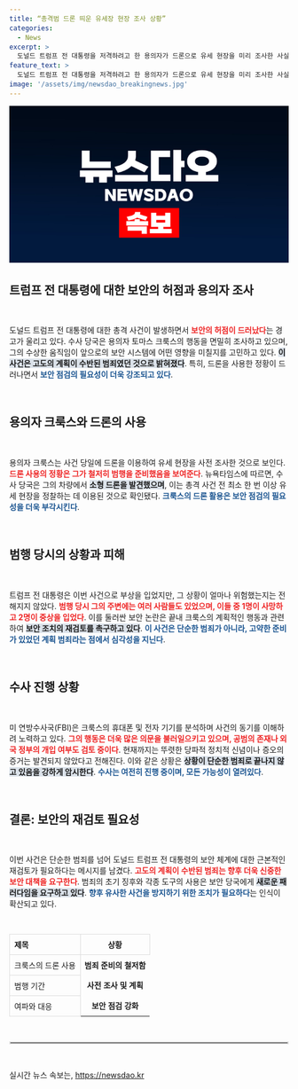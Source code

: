 ```yaml
---
title: “총격범 드론 띄운 유세장 현장 조사 상황”
categories:
  - News
excerpt: >
  도널드 트럼프 전 대통령을 저격하려고 한 용의자가 드론으로 유세 현장을 미리 조사한 사실이 드러났다. 차량에서는 사제 폭탄과 방탄 조끼가 발견돼, 보안의 허점이 드러났다. 이 사건은 충격을 주며, 그 배경에 대한 추가 조사가 필요하다.
feature_text: >
  도널드 트럼프 전 대통령을 저격하려고 한 용의자가 드론으로 유세 현장을 미리 조사한 사실이 드러났다. 차량에서는 사제 폭탄과 방탄 조끼가 발견돼, 보안의 허점이 드러났다. 이 사건은 충격을 주며, 그 배경에 대한 추가 조사가 필요하다.
image: '/assets/img/newsdao_breakingnews.jpg'
---
```


<p><img src="/assets/img/newsdao_breakingnews.jpg" alt="firstkoreanews 속보" /></p>

<h2 data-ke-size="size26">트럼프 전 대통령에 대한 보안의 허점과 용의자 조사</h2>

<p data-ke-size="size16">&nbsp;</p>

<p>도널드 트럼프 전 대통령에 대한 총격 사건이 발생하면서 <b><span style="color: #ee2323;">보안의 허점이 드러났다</span></b>는 경고가 울리고 있다. 수사 당국은 용의자 토마스 크룩스의 행동을 면밀히 조사하고 있으며, 그의 수상한 움직임이 앞으로의 보안 시스템에 어떤 영향을 미칠지를 고민하고 있다. <b><span style="background-color: #21538527;">이 사건은 고도의 계획이 수반된 범죄였던 것으로 밝혀졌다</span></b>. 특히, 드론을 사용한 정황이 드러나면서 <b><span style="color: #1a5490;">보안 점검의 필요성이 더욱 강조되고 있다</span></b>.</p>

<p data-ke-size="size16">&nbsp;</p>

<h2 data-ke-size="size26">용의자 크룩스와 드론의 사용</h2>

<p data-ke-size="size16">&nbsp;</p>

<p>용의자 크룩스는 사건 당일에 드론을 이용하여 유세 현장을 사전 조사한 것으로 보인다. <b><span style="color: #ee2323;">드론 사용의 정황은 그가 철저히 범행을 준비했음을 보여준다</span></b>. 뉴욕타임스에 따르면, 수사 당국은 그의 차량에서 <b><span style="background-color: #21538527;">소형 드론을 발견했으며</span></b>, 이는 총격 사건 전 최소 한 번 이상 유세 현장을 정찰하는 데 이용된 것으로 확인됐다. <b><span style="color: #1a5490;">크룩스의 드론 활용은 보안 점검의 필요성을 더욱 부각시킨다</span></b>.</p>

<p data-ke-size="size16">&nbsp;</p>

<h2 data-ke-size="size26">범행 당시의 상황과 피해</h2>

<p data-ke-size="size16">&nbsp;</p>

<p>트럼프 전 대통령은 이번 사건으로 부상을 입었지만, 그 상황이 얼마나 위험했는지는 전해지지 않았다. <b><span style="color: #ee2323;">범행 당시 그의 주변에는 여러 사람들도 있었으며, 이들 중 1명이 사망하고 2명이 중상을 입었다</span></b>. 이를 둘러싼 보안 논란은 끝내 크룩스의 계획적인 행동과 관련하여 <b><span style="background-color: #21538527;">보안 조치의 재검토를 촉구하고 있다</span></b>. <b><span style="color: #1a5490;">이 사건은 단순한 범죄가 아니라, 고약한 준비가 있었던 계획 범죄라는 점에서 심각성을 지닌다</span></b>.</p>

<p data-ke-size="size16">&nbsp;</p>

<h2 data-ke-size="size26">수사 진행 상황</h2>

<p data-ke-size="size16">&nbsp;</p>

<p>미 연방수사국(FBI)은 크룩스의 휴대폰 및 전자 기기를 분석하며 사건의 동기를 이해하려 노력하고 있다. <b><span style="color: #ee2323;">그의 행동은 더욱 많은 의문을 불러일으키고 있으며, 공범의 존재나 외국 정부의 개입 여부도 검토 중이다</span></b>. 현재까지는 뚜렷한 당파적 정치적 신념이나 증오의 증거는 발견되지 않았다고 전해진다. 이와 같은 상황은 <b><span style="background-color: #21538527;">상황이 단순한 범죄로 끝나지 않고 있음을 강하게 암시한다</span></b>. <b><span style="color: #1a5490;">수사는 여전히 진행 중이며, 모든 가능성이 열려있다</span></b>.</p>

<p data-ke-size="size16">&nbsp;</p>

<h2 data-ke-size="size26">결론: 보안의 재검토 필요성</h2>

<p data-ke-size="size16">&nbsp;</p>

<p>이번 사건은 단순한 범죄를 넘어 도널드 트럼프 전 대통령의 보안 체계에 대한 근본적인 재검토가 필요하다는 메시지를 남겼다. <b><span style="color: #ee2323;">고도의 계획이 수반된 범죄는 향후 더욱 신중한 보안 대책을 요구한다</span></b>. 범죄의 초기 징후와 각종 도구의 사용은 보안 당국에게 <b><span style="background-color: #21538527;">새로운 패러다임을 요구하고 있다</span></b>. <b><span style="color: #1a5490;">향후 유사한 사건을 방지하기 위한 조치가 필요하다</span></b>는 인식이 확산되고 있다. </p>

<p data-ke-size="size16">&nbsp;</p> 

<table style="width:100%; border-collapse:collapse;">
  <tr>
    <th style="text-align: left; padding: 8px; border: 1px solid #ddd;">제목</th>
    <th style="text-align: center; padding: 8px; border: 1px solid #ddd;">상황</th>
  </tr>
  <tr>
    <td style="padding: 8px; border: 1px solid #ddd;">크룩스의 드론 사용</td>
    <td style="text-align: center; height: 17px;"><b>범죄 준비의 철저함</b></td>
  </tr>
  <tr>
    <td style="padding: 8px; border: 1px solid #ddd;">범행 기간</td>
    <td style="text-align: center; height: 17px;"><b>사전 조사 및 계획</b></td>
  </tr>
  <tr>
    <td style="padding: 8px; border: 1px solid #ddd;">여파와 대응</td>
    <td style="text-align: center; height: 17px;"><b>보안 점검 강화</b></td>
  </tr>
</table>

<p data-ke-size="size16">&nbsp;</p>

<hr style="border: 2px solid #ddd;"/> 

<p data-ke-size="size16">&nbsp;</p>
실시간 뉴스 속보는, <a href="https://newsdao.kr" rel="dofollow">https://newsdao.kr</a>


